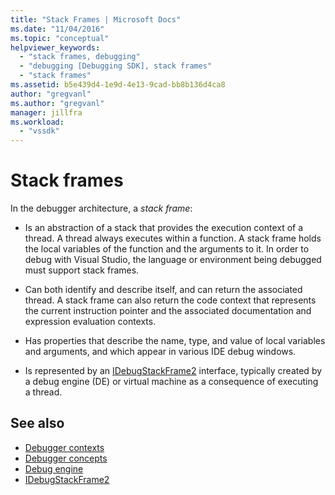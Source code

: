 ```yaml
---
title: "Stack Frames | Microsoft Docs"
ms.date: "11/04/2016"
ms.topic: "conceptual"
helpviewer_keywords:
  - "stack frames, debugging"
  - "debugging [Debugging SDK], stack frames"
  - "stack frames"
ms.assetid: b5e439d4-1e9d-4e13-9cad-bb8b136d4ca8
author: "gregvanl"
ms.author: "gregvanl"
manager: jillfra
ms.workload:
  - "vssdk"
---
```

# Stack frames
In the debugger architecture, a *stack frame*:

- Is an abstraction of a stack that provides the execution context of a thread. A thread always executes within a function. A stack frame holds the local variables of the function and the arguments to it. In order to debug with Visual Studio, the language or environment being debugged must support stack frames.

- Can both identify and describe itself, and can return the associated thread. A stack frame can also return the code context that represents the current instruction pointer and the associated documentation and expression evaluation contexts.

- Has properties that describe the name, type, and value of local variables and arguments, and which appear in various IDE debug windows.

- Is represented by an [IDebugStackFrame2](../../extensibility/debugger/reference/idebugstackframe2.md) interface, typically created by a debug engine (DE) or virtual machine as a consequence of executing a thread.

## See also
- [Debugger contexts](../../extensibility/debugger/debugger-contexts.md)
- [Debugger concepts](../../extensibility/debugger/debugger-concepts.md)
- [Debug engine](../../extensibility/debugger/debug-engine.md)
- [IDebugStackFrame2](../../extensibility/debugger/reference/idebugstackframe2.md)